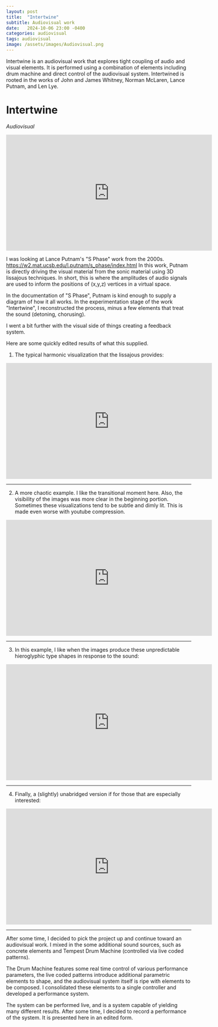 ```yaml
---
layout: post
title:  "Intertwine"
subtitle: Audiovisual work
date:   2024-10-06 23:00 -0400
categories: audiovisual
tags: audiovisual
image: /assets/images/Audiovisual.png
---
```


Intertwine is an audiovisual work that explores tight coupling of audio and visual elements. It is performed using a combination of elements including drum machine and direct control of the audiovisual system. Intertwined is rooted in the works of John and James Whitney, Norman McLaren, Lance Putnam, and Len Lye.

# Intertwine
*Audiovisual* <br>

<iframe width="560" height="315" src="https://www.youtube.com/embed/Iod5BmaScZI?si=HSNVbkmUdPJjNMPl" title="YouTube video player" frameborder="0" allow="accelerometer; autoplay; clipboard-write; encrypted-media; gyroscope; picture-in-picture; web-share" referrerpolicy="strict-origin-when-cross-origin" allowfullscreen></iframe>

I was looking at Lance Putnam's "S Phase" work from the 2000s. https://w2.mat.ucsb.edu/l.putnam/s_phase/index.html In this work, Putnam is directly driving the visual material from the sonic material using 3D lissajous techniques. In short, this is where the amplitudes of audio signals are used to inform the positions of (x,y,z) vertices in a virtual space. 

In the documentation of "S Phase", Putnam is kind enough to supply a diagram of how it all works. In the experimentation stage of the work "Intertwine", I reconstructed the process, minus a few elements that treat the sound (detoning, chorusing).

I went a bit further with the visual side of things creating a feedback system.

Here are some quickly edited results of what this supplied. 

1) The typical harmonic visualization that the lissajous provides:

<iframe width="560" height="315" src="https://www.youtube.com/embed/iOmnIInZQYM" title="YouTube video player" frameborder="0" allow="accelerometer; autoplay; clipboard-write; encrypted-media; gyroscope; picture-in-picture; web-share" allowfullscreen></iframe>

---

2) A more chaotic example. I like the transitional moment here. Also, the visibility of the images was more clear in the beginning portion. Sometimes these visualizations tend to be subtle and dimly lit. This is made even worse with youtube compression.

<iframe width="560" height="315" src="https://www.youtube.com/embed/hD5BkT498XA" title="YouTube video player" frameborder="0" allow="accelerometer; autoplay; clipboard-write; encrypted-media; gyroscope; picture-in-picture; web-share" allowfullscreen></iframe>

---

3) In this example, I like when the images produce these unpredictable hieroglyphic type shapes in response to the sound:

<iframe width="560" height="315" src="https://www.youtube.com/embed/7IjLTyC4o88" title="YouTube video player" frameborder="0" allow="accelerometer; autoplay; clipboard-write; encrypted-media; gyroscope; picture-in-picture; web-share" allowfullscreen></iframe>

---

4) Finally, a (slightly) unabridged version if for those that are especially interested:

<iframe width="560" height="315" src="https://www.youtube.com/embed/VSu3mg6-R0Q" title="YouTube video player" frameborder="0" allow="accelerometer; autoplay; clipboard-write; encrypted-media; gyroscope; picture-in-picture; web-share" allowfullscreen></iframe>

---

After some time, I decided to pick the project up and continue toward an audiovisual work.  I mixed in the some additional sound sources, such as concrete elements and Tempest Drum Machine (controlled via live coded patterns). 

The Drum Machine features some real time control of various performance parameters, the live coded patterns introduce additional parametric elements to shape, and the audiovisual system itself is ripe with elements to be composed. I consolidated these elements to a single controller and developed a performance system. 

The system can be performed live, and is a system capable of yielding many different results. After some time, I decided to record a performance of the system. It is presented here in an edited form.


<br>